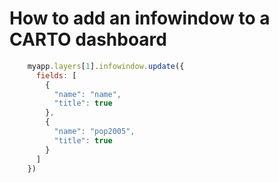 # How to add an infowindow to a CARTO dashboard

```javascript
    myapp.layers[1].infowindow.update({
      fields: [
        {
          "name": "name",
          "title": true
        },
        {
          "name": "pop2005",
          "title": true
        }
      ]
    })
```

